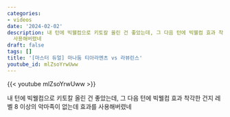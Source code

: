 ```yaml
---
categories:
- videos
date: '2024-02-02'
description: 내 턴에 빅웰컴으로 키토칼 올린 건 좋았는데, 그 다음 턴에 빅웰컴 효과 착각한 건지 레벨 8 이상의 악마족이 없는데 효과를
  사용해버렸네
draft: false
tags: []
title: '[마스터 듀얼] 마나둠 티아라멘츠 vs 라뷰린스'
youtube_id: mlZsoYrwUww
---
```



{{< youtube mlZsoYrwUww >}}

내 턴에 빅웰컴으로 키토칼 올린 건 좋았는데, 그 다음 턴에 빅웰컴 효과 착각한 건지 레벨 8 이상의 악마족이 없는데 효과를 사용해버렸네